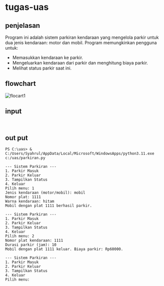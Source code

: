 # tugas-uas

## penjelasan
Program ini adalah sistem parkiran kendaraan yang mengelola parkir untuk dua jenis kendaraan: motor dan mobil. Program memungkinkan pengguna untuk:

- Memasukkan kendaraan ke parkir.
- Mengeluarkan kendaraan dari parkir dan menghitung biaya parkir.
- Melihat status parkir saat ini.

## flowchart
![flocart1](/flocart)









## input
```


```

## out put
```
PS C:\uas> & C:/Users/Syahrul/AppData/Local/Microsoft/WindowsApps/python3.11.exe c:/uas/parkiran.py

--- Sistem Parkiran ---
1. Parkir Masuk
2. Parkir Keluar
3. Tampilkan Status
4. Keluar
Pilih menu: 1
Jenis kendaraan (motor/mobil): mobil
Nomor plat: 1111
Warna kendaraan: hitam
Mobil dengan plat 1111 berhasil parkir.

--- Sistem Parkiran ---
1. Parkir Masuk
2. Parkir Keluar
3. Tampilkan Status
4. Keluar
Pilih menu: 2
Nomor plat kendaraan: 1111
Durasi parkir (jam): 10
Mobil dengan plat 1111 keluar. Biaya parkir: Rp60000.

--- Sistem Parkiran ---
1. Parkir Masuk
2. Parkir Keluar
3. Tampilkan Status
4. Keluar
Pilih menu:
```

